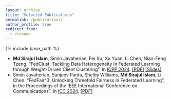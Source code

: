 ```yaml
---
layout: archive
title: "Selected Publications"
permalink: /publications/
author_profile: true
redirect_from:
  - /resume
---
```


{% include base_path %}

* **Md Sirajul Islam**, Simin Javaherian, Fei Xu, Xu Yuan, Li Chen, Nian-Feng Tzeng. “FedClust: Tackling Data Heterogeneity in Federated Learning through Weight-Driven Client Clustering”. In [ICPP 2024](https://icpp2024.org/). [[PDF]](https://dl.acm.org/doi/pdf/10.1145/3673038.3673151) [[Slides]](https://drive.google.com/file/d/1xh0FDqwGkXmkErV48P9XQKslskEd3PrG/view?usp=sharing)
* Simin Javaherian, Sanjeev Panta, Shelby Williams, **Md Sirajul Islam**, Li Chen. “FedFair^3: Unlocking Threefold Fairness in Federated Learning”, in the Proceedings of the IEEE International Conference on Communications”. In [ICC 2024](https://icc2024.ieee-icc.org/). [[PDF]](https://ieeexplore.ieee.org/document/10622273)
